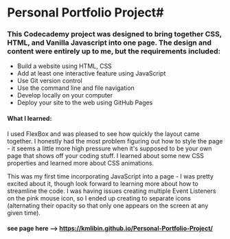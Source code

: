 # Personal Portfolio Project#

### This Codecademy project was designed to bring together CSS,  HTML, and Vanilla Javascript into one page. The design and content were entirely up to me, but the requirements included:


- Build a website using HTML, CSS
- Add at least one interactive feature using JavaScript
- Use Git version control
- Use the command line and file navigation
- Develop locally on your computer
- Deploy your site to the web using GitHub Pages


#### What I learned:

I used FlexBox and was pleased to see how quickly the layout came together. I honestly had the most problem figuring out how to style the page - it seems a little more high pressure when it's supposed to be your own page that shows off your coding stuff. I learned about some new CSS properties and learned more about CSS animations. 

This was my first time incorporating JavaScript into a page - I was pretty excited about it, though look forward to learning more about how to streamline the code. I was having issues creating multiple Event Listeners on the pink mouse icon, so I ended up creating to separate icons (alternating their opacity so that only one appears on the screen at any given time).



#### see page here --> https://kmlibin.github.io/Personal-Portfolio-Project/
